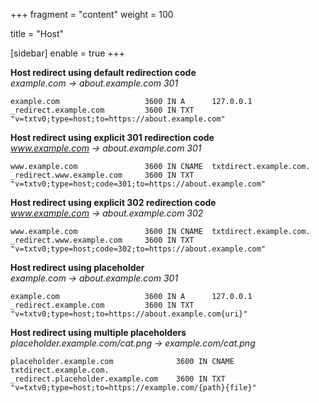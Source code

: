 +++
fragment = "content"
weight = 100

title = "Host"

[sidebar]
  enable = true
+++

**Host redirect using default redirection code**  
_example.com -> about.example.com 301_

```
example.com                   3600 IN A      127.0.0.1
_redirect.example.com         3600 IN TXT    "v=txtv0;type=host;to=https://about.example.com"
```

**Host redirect using explicit 301 redirection code**  
_www.example.com -> about.example.com 301_

```
www.example.com               3600 IN CNAME  txtdirect.example.com.
_redirect.www.example.com     3600 IN TXT    "v=txtv0;type=host;code=301;to=https://about.example.com"
```

**Host redirect using explicit 302 redirection code**  
_www.example.com -> about.example.com 302_

```
www.example.com               3600 IN CNAME  txtdirect.example.com.
_redirect.www.example.com     3600 IN TXT    "v=txtv0;type=host;code=302;to=https://about.example.com"
```

**Host redirect using placeholder**  
_example.com -> about.example.com 301_

```
example.com                   3600 IN A      127.0.0.1
_redirect.example.com         3600 IN TXT    "v=txtv0;type=host;to=https://about.example.com{uri}"
```

**Host redirect using multiple placeholders**  
_placeholder.example.com/cat.png -> example.com/cat.png_

```
placeholder.example.com              3600 IN CNAME  txtdirect.example.com.
_redirect.placeholder.example.com    3600 IN TXT    "v=txtv0;type=host;to=https://example.com/{path}{file}"
```
